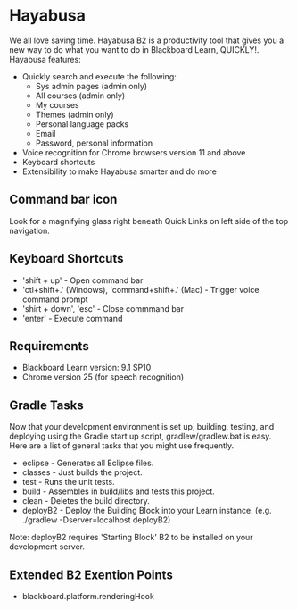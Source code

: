 Hayabusa
========

We all love saving time. Hayabusa B2 is a productivity tool that gives you a new way to do what you want to do in Blackboard Learn, QUICKLY!. Hayabusa features:
* Quickly search and execute the following:
  * Sys admin pages (admin only)
  * All courses (admin only)
  * My courses
  * Themes (admin only)
  * Personal language packs
  * Email
  * Password, personal information
* Voice recognition for Chrome browsers version 11 and above
* Keyboard shortcuts
* Extensibility to make Hayabusa smarter and do more

## Command bar icon
Look for a magnifying glass right beneath Quick Links on left side of the top navigation.

## Keyboard Shortcuts
* 'shift + up' - Open command bar
* 'ctl+shift+.' (Windows), 'command+shift+.' (Mac) - Trigger voice command prompt
* 'shirt + down', 'esc' - Close commmand bar
* 'enter' - Execute command

## Requirements
* Blackboard Learn version: 9.1 SP10
* Chrome version 25 (for speech recognition)

## Gradle Tasks
Now that your development environment is set up, building, testing, and deploying using the Gradle start up script, gradlew/gradlew.bat is easy. Here are a list of general tasks that you might use frequently.

* eclipse - Generates all Eclipse files.
* classes - Just builds the project.
* test - Runs the unit tests.
* build - Assembles in build/libs and tests this project.
* clean - Deletes the build directory.
* deployB2 - Deploy the Building Block into your Learn instance. (e.g. ./gradlew -Dserver=localhost deployB2)

Note: deployB2 requires 'Starting Block' B2 to be installed on your development server.

## Extended B2 Exention Points
* blackboard.platform.renderingHook
